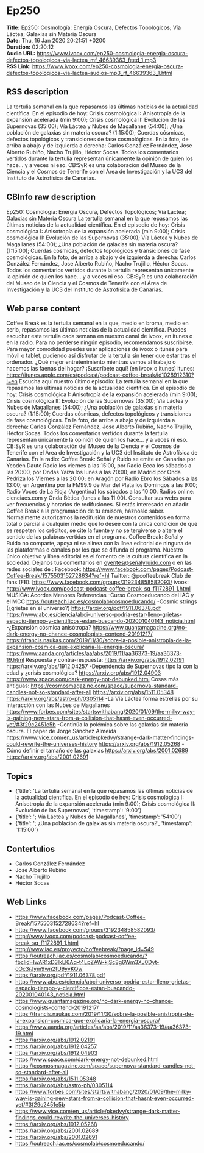 # Ep250  
**Title:** Ep250: Cosmología: Energía Oscura, Defectos Topológicos; Vía Láctea; Galaxias sin Materia Oscura  
**Date:** Thu, 16 Jan 2020 20:21:51 +0200  
**Duration:** 02:20:12  
**Audio URL:** https://www.ivoox.com/ep250-cosmologia-energia-oscura-defectos-topologicos-via-lactea_mf_46639363_feed_1.mp3  
**RSS Link:** https://www.ivoox.com/ep250-cosmologia-energia-oscura-defectos-topologicos-via-lactea-audios-mp3_rf_46639363_1.html  

## RSS description
La tertulia semanal en la que repasamos las últimas noticias de la actualidad científica. En el episodio de hoy: Crisis cosmológica I: Anisotropía de la expansión acelerada (min 9:00); Crisis cosmológica II: Evolución de las Supernovas (35:00); Vía Láctea y Nubes de Magallanes (54:00); ¿Una población de galaxias sin materia oscura? (1:15:00); Cuerdas cósmicas, defectos topológicos y transiciones de fase cosmológicas. En la foto, de arriba a abajo y de izquierda a derecha: Carlos González Fernández, Jose Alberto Rubiño, Nacho Trujillo, Héctor Socas. Todos los comentarios vertidos durante la tertulia representan únicamente la opinión de quien los hace... y a veces ni eso. CB:SyR es una colaboración del Museo de la Ciencia y el Cosmos de Tenerife con el Área de Investigación y la UC3 del Instituto de Astrofísica de Canarias.

## CBInfo raw description
Ep250: Cosmología: Energía Oscura, Defectos Topológicos; Vía Láctea; Galaxias sin Materia Oscura
La tertulia semanal en la que repasamos las últimas noticias de la actualidad científica. En el episodio de hoy: Crisis cosmológica I: Anisotropía de la expansión acelerada (min 9:00); Crisis cosmológica II: Evolución de las Supernovas (35:00); Vía Láctea y Nubes de Magallanes (54:00); ¿Una población de galaxias sin materia oscura? (1:15:00); Cuerdas cósmicas, defectos topológicos y transiciones de fase cosmológicas. En la foto, de arriba a abajo y de izquierda a derecha: Carlos González Fernández, Jose Alberto Rubiño, Nacho Trujillo, Héctor Socas. Todos los comentarios vertidos durante la tertulia representan únicamente la opinión de quien los hace... y a veces ni eso. CB:SyR es una colaboración del Museo de la Ciencia y el Cosmos de Tenerife con el Área de Investigación y la UC3 del Instituto de Astrofísica de Canarias.


## Web parse content
Coffee Break es la tertulia semanal en la que, medio en broma, medio en serio, repasamos las últimas noticias de la actualidad científica. Puedes escuchar esta tertulia cada semana en nuestro canal de ivoox, en itunes o en la radio. Para no perderse ningún episodio, recomendamos suscribirse. Para mayor comodidad puedes usar aplicaciones de ivoox o itunes para móvil o tablet, pudiendo así disfrutar de la tertulia sin tener que estar tras el ordenador. ¿Qué mejor entretenimiento mientras vamos al trabajo o hacemos las faenas del hogar? ¡Suscríbete aquí! (en ivoox o itunes) itunes: https://itunes.apple.com/es/podcast/podcast-coffee-break/id1028912310?l=en Escucha aquí nuestro último episodio: La tertulia semanal en la que repasamos las últimas noticias de la actualidad científica. En el episodio de hoy: Crisis cosmológica I: Anisotropía de la expansión acelerada (min 9:00); Crisis cosmológica II: Evolución de las Supernovas (35:00); Vía Láctea y Nubes de Magallanes (54:00); ¿Una población de galaxias sin materia oscura? (1:15:00); Cuerdas cósmicas, defectos topológicos y transiciones de fase cosmológicas. En la foto, de arriba a abajo y de izquierda a derecha: Carlos González Fernández, Jose Alberto Rubiño, Nacho Trujillo, Héctor Socas. Todos los comentarios vertidos durante la tertulia representan únicamente la opinión de quien los hace… y a veces ni eso. CB:SyR es una colaboración del Museo de la Ciencia y el Cosmos de Tenerife con el Área de Investigación y la UC3 del Instituto de Astrofísica de Canarias. En la radio: Coffee Break: Señal y Ruido se emite en Canarias por Ycoden Daute Radio los viernes a las 15:00, por Radio Ecca los sábados a las 20:00, por Ondas Yaiza los lunes a las 20:00; en Madrid por Onda Pedriza los Viernes a las 20:00; en Aragón por Radio Ebro los Sábados a las 13:00; en Argentina por la FM99.9 de Mar del Plata los Domingos a las 9:00; Radio Voces de La Rioja (Argentina) los sábados a las 10:00. Radios online: cienciaes.com y Onda Bética (lunes a las 11:00). Consultar sus webs para ver frecuencias y horarios de redifusiones. Si estás interesado en añadir Coffee Break a la programación de tu emisora, háznoslo saber. Normalmente autorizamos la redifusión de nuestros contenidos en forma total o parcial a cualquier medio que lo desee con la única condición de que se respeten los créditos, se cite la fuente y no se tergiverse o altere el sentido de las palabras vertidas en el programa. Coffee Break: Señal y Ruido no comparte, apoya ni se alinea con la línea editorial de ninguna de las plataformas o canales por los que se difunda el programa. Nuestro único objetivo y línea editorial es el fomento de la cultura científica en la sociedad. Déjanos tus comentarios en oyentes@señalyruido.com o en las redes sociales de : Facebook: https://www.facebook.com/pages/Podcast-Coffee-Break/1575503152728634?ref=hl Twitter: @pcoffeebreak Club de fans (FB): https://www.facebook.com/groups/319234858582093/ ivoox: http://www.ivoox.com/podcast-podcast-coffee-break_sq_f1172891_1.html MÚSICA: Acordes Menores Referencias -Curso Cosmoeducando del IAC y el MCC https://outreach.iac.es/cosmolab/cosmoeducando/ -Cosmic strings (¿grietas en el universo?) https://arxiv.org/pdf/1911.06378.pdf https://www.abc.es/ciencia/abci-universo-podria-estar-lleno-grietas-espacio-tiempo-y-cientificos-estan-buscando-202001040143_noticia.html -¿Expansión cósmica anisótropa? https://www.quantamagazine.org/no-dark-energy-no-chance-cosmologists-contend-20191217/ https://francis.naukas.com/2019/11/30/sobre-la-posible-anistropia-de-la-expansion-cosmica-que-explicaria-la-energia-oscura/ https://www.aanda.org/articles/aa/abs/2019/11/aa36373-19/aa36373-19.html Respuesta y contra-respuesta: https://arxiv.org/abs/1912.02191 https://arxiv.org/abs/1912.04257 -Dependencia de Supernovas tipo Ia con la edad y ¿crisis cosmológica? https://arxiv.org/abs/1912.04903 https://www.space.com/dark-energy-not-debunked.html Cosas más antiguas: https://cosmosmagazine.com/space/supernova-standard-candles-not-so-standard-after-all https://arxiv.org/abs/1511.05348 https://arxiv.org/abs/astro-ph/0305114 -La Vía Láctea forma estrellas por su interacción con las Nubes de Magallanes https://www.forbes.com/sites/startswithabang/2020/01/09/the-milky-way-is-gaining-new-stars-from-a-collision-that-hasnt-even-occurred-yet/#3f29c2451e5b -Continúa la polémica sobre las galaxias sin materia oscura. El paper de Jorge Sánchez Almeida https://www.vice.com/en_us/article/pkedvy/strange-dark-matter-findings-could-rewrite-the-universes-history https://arxiv.org/abs/1912.05268 -Cómo definir el tamaño de las galaxias https://arxiv.org/abs/2001.02689 https://arxiv.org/abs/2001.02691

## Topics
- {'title': 'La tertulia semanal en la que repasamos las últimas noticias de la actualidad científica. En el episodio de hoy: Crisis cosmológica I: Anisotropía de la expansión acelerada (min 9:00); Crisis cosmológica II: Evolución de las Supernovas', 'timestamp': '9:00'}
- {'title': '; Vía Láctea y Nubes de Magallanes', 'timestamp': '54:00'}
- {'title': '; ¿Una población de galaxias sin materia oscura?', 'timestamp': '1:15:00'}
## Contertulios
- Carlos González Fernández
- Jose Alberto Rubiño
- Nacho Trujillo
- Héctor Socas
## Web Links
- https://www.facebook.com/pages/Podcast-Coffee-Break/1575503152728634?ref=hl
- https://www.facebook.com/groups/319234858582093/
- http://www.ivoox.com/podcast-podcast-coffee-break_sq_f1172891_1.html
- http://www.iac.es/proyecto/coffeebreak/?page_id=549
- https://outreach.iac.es/cosmolab/cosmoeducando/?fbclid=IwAR1xD3lkLl6Aq-t4LpZAW-kjSc8g6Wm3XJ0Dyt-cOc3rJym9wn2fU9yvKQw
- https://arxiv.org/pdf/1911.06378.pdf
- https://www.abc.es/ciencia/abci-universo-podria-estar-lleno-grietas-espacio-tiempo-y-cientificos-estan-buscando-202001040143_noticia.html
- https://www.quantamagazine.org/no-dark-energy-no-chance-cosmologists-contend-20191217/
- https://francis.naukas.com/2019/11/30/sobre-la-posible-anistropia-de-la-expansion-cosmica-que-explicaria-la-energia-oscura/
- https://www.aanda.org/articles/aa/abs/2019/11/aa36373-19/aa36373-19.html
- https://arxiv.org/abs/1912.02191
- https://arxiv.org/abs/1912.04257
- https://arxiv.org/abs/1912.04903
- https://www.space.com/dark-energy-not-debunked.html
- https://cosmosmagazine.com/space/supernova-standard-candles-not-so-standard-after-all
- https://arxiv.org/abs/1511.05348
- https://arxiv.org/abs/astro-ph/0305114
- https://www.forbes.com/sites/startswithabang/2020/01/09/the-milky-way-is-gaining-new-stars-from-a-collision-that-hasnt-even-occurred-yet/#3f29c2451e5b
- https://www.vice.com/en_us/article/pkedvy/strange-dark-matter-findings-could-rewrite-the-universes-history
- https://arxiv.org/abs/1912.05268
- https://arxiv.org/abs/2001.02689
- https://arxiv.org/abs/2001.02691
- https://outreach.iac.es/cosmolab/cosmoeducando/